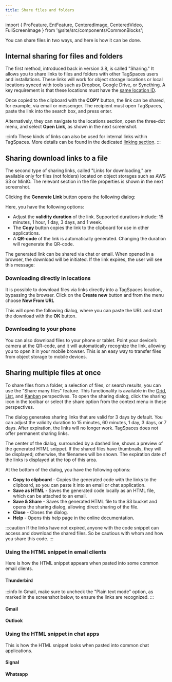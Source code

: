 ```yaml
---
title: Share files and folders
---
```


import { ProFeature, EntFeature, CenteredImage, CenteredVideo, FullScreenImage } from '@site/src/components/CommonBlocks';

You can share files in two ways, and here is how it can be done.

## Internal sharing for files and folders

The first method, introduced back in version 3.8, is called "Sharing." It allows you to share links to files and folders with other TagSpaces users and installations. These links will work for object storage locations or local locations synced with tools such as Dropbox, Google Drive, or Syncthing. A key requirement is that these locations must have the [same location ID](/linking#location-ids).

<CenteredImage
    caption="Sharing link in file and folder properties"
    src="/media/sharing-link.png"
    maxWidth="778px"
    showCaption
/>

Once copied to the clipboard with the **COPY** button, the link can be shared, for example, via email or messenger. The recipient must open TagSpaces, paste the link into the search box, and press enter.

<CenteredImage
    caption="Open TS-Links from the search box"
    src="/media/tslinks-in-search.png"
    showCaption
/>

Alternatively, they can navigate to the locations section, open the three-dot menu, and select **Open Link**, as shown in the next screenshot.

<CenteredImage
    caption="Open shared links in TagSpaces"
    src="/media/open-shared-links.png"
    maxWidth="697px"
    showCaption
/>

:::info
These kinds of links can also be used for internal links within TagSpaces. More details can be found in the dedicated [linking section](/linking).
:::

## Sharing download links to a file

<ProFeature />

The second type of sharing links, called "Links for downloading," are available only for files (not folders) located on object storages such as AWS S3 or MinIO. The relevant section in the file properties is shown in the next screenshot.

<CenteredImage
    caption="Download links in the file properties"
    src="/media/download-link.png"
    maxWidth="778px"
    showCaption
/>

Clicking the **Generate Link** button opens the following dialog:

<CenteredImage
    caption="Generating the download links"
    src="/media/generate-download-link.png"
    maxWidth="595px"
    showCaption
/>

Here, you have the following options:

- Adjust the **validity duration** of the link. Supported durations include: 15 minutes, 1 hour, 1 day, 3 days, and 1 week.
- The **Copy** button copies the link to the clipboard for use in other applications.
- A **QR-code** of the link is automatically generated. Changing the duration will regenerate the QR-code.

The generated link can be shared via chat or email. When opened in a browser, the download will be initiated. If the link expires, the user will see this message:

<CenteredImage
    caption="Expired download links"
    src="/media/expired-download-link.png"
    maxWidth="797px"
    showCaption
/>

### Downloading directly in locations

It is possible to download files via links directly into a TagSpaces location, bypassing the browser. Click on the **Create new** button and from the menu choose **New From URL**

<CenteredImage
    caption="Open "
    src="/media/open-download-from-url-dialog.avif"
    maxWidth="350px"
    showCaption
/>

This will open the following dialog, where you can paste the URL and start the download with the **OK** button.

<CenteredImage
    caption="Open "
    src="/media/download-file-dialog.avif"
    maxWidth="450px"
    showCaption
/>

### Downloading to your phone

You can also download files to your phone or tablet. Point your device’s camera at the QR-code, and it will automatically recognize the link, allowing you to open it in your mobile browser. This is an easy way to transfer files from object storage to mobile devices.

## Sharing multiple files at once

<ProFeature />

To share files from a folder, a selection of files, or search results, you can use the "Share many files" feature. This functionality is available in the [Grid](/perspectives/grid), [List](/perspectives/list), and [Kanban](/perspectives/kanban) perspectives. To open the sharing dialog, click the sharing icon in the toolbar or select the share option from the context menu in these perspectives.

<CenteredImage
    caption="Open the file sharing dialog"
    src="/media/open-sharing-dialog.png"
    maxWidth="1056px"
    showCaption
/>

The dialog generates sharing links that are valid for 3 days by default. You can adjust the validity duration to 15 minutes, 60 minutes, 1 day, 3 days, or 7 days. After expiration, the links will no longer work. TagSpaces does not offer permanent sharing links.

<CenteredImage
    caption="The file sharing dialog"
    src="/media/file-sharing-dialog.png"
    maxWidth="735px"
    showCaption
/>

The center of the dialog, surrounded by a dashed line, shows a preview of the generated HTML snippet. If the shared files have thumbnails, they will be displayed; otherwise, the filenames will be shown. The expiration date of the links is displayed at the top of this area.

At the bottom of the dialog, you have the following options:

- **Copy to clipboard** - Copies the generated code with the links to the clipboard, so you can paste it into an email or chat application.
- **Save as HTML** - Saves the generated code locally as an HTML file, which can be attached to an email.
- **Save & Share** - Saves the generated HTML file to the S3 bucket and opens the sharing dialog, allowing direct sharing of the file.
- **Close** - Closes the dialog.
- **Help** - Opens this help page in the online documentation.

:::caution
If the links have not expired, anyone with the code snippet can access and download the shared files. So be cautious with whom and how you share this code.
:::

### Using the HTML snippet in email clients

Here is how the HTML snippet appears when pasted into some common email clients.

#### Thunderbird

<CenteredImage
    caption="Sharing snippet in Thunderbird"
    src="/media/sharing-snipped-thunderbird.png"
    maxWidth="970px"
    showCaption
/>

:::info
In Gmail, make sure to uncheck the "Plain text mode" option, as marked in the screenshot below, to ensure the links are recognized.
:::

#### Gmail

<CenteredImage
    caption="Sharing snippet in Gmail"
    src="/media/sharing-snipped-gmail.png"
    maxWidth="970px"
    showCaption
/>

#### Outlook

<CenteredImage
    caption="Sharing snippet in Outlook"
    src="/media/sharing-snipped-outlook.png"
    maxWidth="970px"
    showCaption
/>

### Using the HTML snippet in chat apps

This is how the HTML snippet looks when pasted into common chat applications.

#### Signal

<CenteredImage
    caption="Sharing snippet in Signal"
    src="/media/sharing-snipped-signal.png"
    maxWidth="970px"
    showCaption
/>

#### Whatsapp

<CenteredImage
    caption="Sharing snippet in Whatsapp"
    src="/media/sharing-snipped-whatsapp.png"
    maxWidth="970px"
    showCaption
/>
